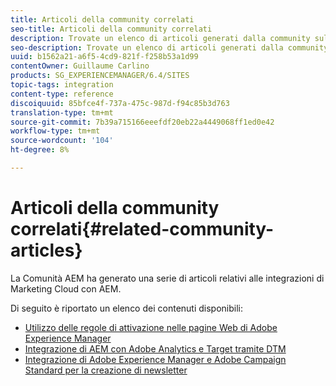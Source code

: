```yaml
---
title: Articoli della community correlati
seo-title: Articoli della community correlati
description: Trovate un elenco di articoli generati dalla community sulle integrazioni di Marketing Cloud con AEM.
seo-description: Trovate un elenco di articoli generati dalla community sulle integrazioni di Marketing Cloud con AEM.
uuid: b1562a21-a6f5-4cd9-821f-f258b53a1d99
contentOwner: Guillaume Carlino
products: SG_EXPERIENCEMANAGER/6.4/SITES
topic-tags: integration
content-type: reference
discoiquuid: 85bfce4f-737a-475c-987d-f94c85b3d763
translation-type: tm+mt
source-git-commit: 7b39a715166eeefdf20eb22a4449068ff1ed0e42
workflow-type: tm+mt
source-wordcount: '104'
ht-degree: 8%

---
```



# Articoli della community correlati{#related-community-articles}

La Comunità AEM ha generato una serie di articoli relativi alle integrazioni di Marketing Cloud con AEM.

Di seguito è riportato un elenco dei contenuti disponibili:

* [Utilizzo delle regole di attivazione nelle pagine Web di Adobe Experience Manager](https://helpx.adobe.com/experience-manager/using/dtm.html)
* [Integrazione di AEM con  Adobe Analytics e Target tramite DTM](https://helpx.adobe.com/experience-manager/using/integrate-digital-marketing-solutions.html)
* [Integrazione di Adobe Experience Manager e  Adobe Campaign Standard per la creazione di newsletter](https://helpx.adobe.com/experience-manager/using/aem_campaign.html)


